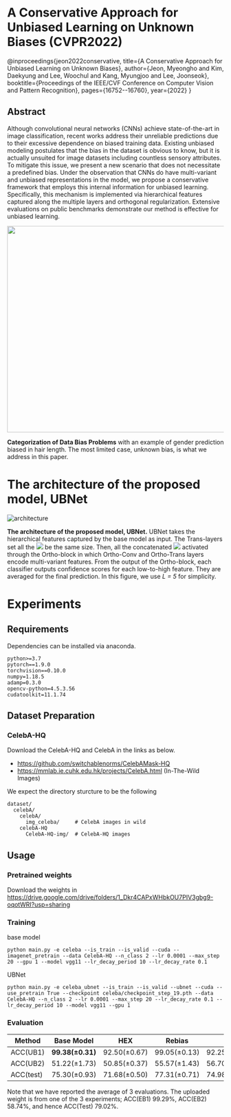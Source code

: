 # A Conservative Approach for Unbiased Learning on Unknown Biases (CVPR2022)

@inproceedings{jeon2022conservative,
  title={A Conservative Approach for Unbiased Learning on Unknown Biases},
  author={Jeon, Myeongho and Kim, Daekyung and Lee, Woochul and Kang, Myungjoo and Lee, Joonseok},
  booktitle={Proceedings of the IEEE/CVF Conference on Computer Vision and Pattern Recognition},
  pages={16752--16760},
  year={2022}
}

## Abstract

Although convolutional neural networks (CNNs) achieve state-of-the-art in image classification, recent works address their unreliable predictions due to their excessive dependence on biased training data. Existing unbiased modeling postulates that the bias in the dataset is obvious to know, but it is actually unsuited for image datasets including countless sensory attributes. To mitigate this issue, we present a new scenario that does not necessitate a predefined bias. Under the observation that CNNs do have multi-variant and unbiased representations in the model, we propose a conservative framework that employs this internal information for unbiased learning. Specifically, this mechanism is implemented via hierarchical features captured along the multiple layers and orthogonal regularization. Extensive evaluations on public benchmarks demonstrate our method is effective for unbiased learning.

<p align="center">
<img src="https://user-images.githubusercontent.com/50168126/160750955-f3d0621a-787f-4c66-8746-ce197cf78ebf.png" width="600" height="480">
</p>

**Categorization of Data Bias Problems** with an example of gender prediction biased in hair length. The most limited case, unknown bias, is what we address in this paper.



# The architecture of the proposed model, UBNet
![architecture](https://user-images.githubusercontent.com/50168126/160760993-5ec676b5-d876-4607-99f3-7d6eda9d811a.jpg)


**The architecture of the proposed model, UBNet.** UBNet takes the hierarchical features captured by the base model as input. The Trans-layers set all the <img src="https://render.githubusercontent.com/render/math?math=\mathbf{h}_l"> be the same size. Then, all the concatenated <img src="https://render.githubusercontent.com/render/math?math=\mathbf{g}_l"> activated through the Ortho-block in which Ortho-Conv and Ortho-Trans layers encode multi-variant features. From the output of the Ortho-block, each classifier outputs confidence scores for each low-to-high feature. They are averaged for the final prediction. In this figure, we use *L = 5* for simplicity.


# Experiments
## Requirements
Dependencies can be installed via anaconda.
```
python>=3.7
pytorch==1.9.0
torchvision==0.10.0
numpy=1.18.5
adamp=0.3.0
opencv-python=4.5.3.56
cudatoolkit=11.1.74
```

## Dataset Preparation

### CelebA-HQ
Download the CelebA-HQ and CelebA in the links as below.
- https://github.com/switchablenorms/CelebAMask-HQ
- https://mmlab.ie.cuhk.edu.hk/projects/CelebA.html (In-The-Wild Images)


We expect the directory sturcture to be the following
```
dataset/
  celebA/
    celebA/
      img_celeba/     # CelebA images in wild
    celebA-HQ
      CelebA-HQ-img/  # CelebA-HQ images
```

## Usage

### Pretrained weights
Download the weights in https://drive.google.com/drive/folders/1_Dkr4CAPxWHbkOU7PIV3gbg9-oqotWRI?usp=sharing

### Training
base model
```
python main.py -e celeba --is_train --is_valid --cuda --imagenet_pretrain --data CelebA-HQ --n_class 2 --lr 0.0001 --max_step 20 --gpu 1 --model vgg11 --lr_decay_period 10 --lr_decay_rate 0.1
```

UBNet
```
python main.py -e celeba_ubnet --is_train --is_valid --ubnet --cuda --use_pretrain True --checkpoint celeba/checkpoint_step_19.pth --data CelebA-HQ --n_class 2 --lr 0.0001 --max_step 20 --lr_decay_rate 0.1 --lr_decay_period 10 --model vgg11 --gpu 1
```
### Evaluation
| Method    	| Base Model   	| HEX          	| Rebias       	| LfF          |**UBNet**       	|
|-----------	|--------------	|--------------	|--------------	|--------------|--------------|
| ACC(UB1)  	| **99.38(±0.31)** 	| 92.50(±0.67) 	| 99.05(±0.13) 	|92.25(±4.61)  |99.18(±0.18) 	|
| ACC(UB2)  	| 51.22(±1.73) 	| 50.85(±0.37) 	| 55.57(±1.43) 	|56.70(±6.69)  | **58.22(±0.64)** |
| ACC(test) 	| 75.30(±0.93) 	| 71.68(±0.50) 	| 77.31(±0.71) 	|74.98(±4.16)  | **78.70(±0.24)** |

Note that we have reported the average of 3 evaluations. The uploaded weight is from one of the 3 experiments; ACC(EB1) 99.29%, ACC(EB2) 58.74%, and hence ACC(Test) 79.02%. 


